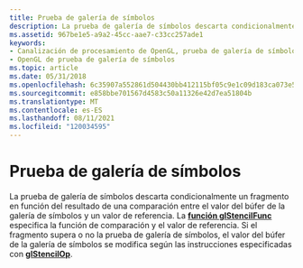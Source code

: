 ```yaml
---
title: Prueba de galería de símbolos
description: La prueba de galería de símbolos descarta condicionalmente un fragmento en función del resultado de una comparación entre el valor del búfer de la galería de símbolos y un valor de referencia.
ms.assetid: 967be1e5-a9a2-45cc-aae7-c33cc257ade1
keywords:
- Canalización de procesamiento de OpenGL, prueba de galería de símbolos
- OpenGL de prueba de galería de símbolos
ms.topic: article
ms.date: 05/31/2018
ms.openlocfilehash: 6c35907a552861d504430bb412115bf05c9e1c09d183ca073e5f22d578ff726f
ms.sourcegitcommit: e858bbe701567d4583c50a11326e42d7ea51804b
ms.translationtype: MT
ms.contentlocale: es-ES
ms.lasthandoff: 08/11/2021
ms.locfileid: "120034595"
---
```

# <a name="stencil-test"></a>Prueba de galería de símbolos

La prueba de galería de símbolos descarta condicionalmente un fragmento en función del resultado de una comparación entre el valor del búfer de la galería de símbolos y un valor de referencia. La [**función glStencilFunc**](glstencilfunc.md) especifica la función de comparación y el valor de referencia. Si el fragmento supera o no la prueba de galería de símbolos, el valor del búfer de la galería de símbolos se modifica según las instrucciones especificadas con [**glStencilOp**](glstencilop.md).

 

 




